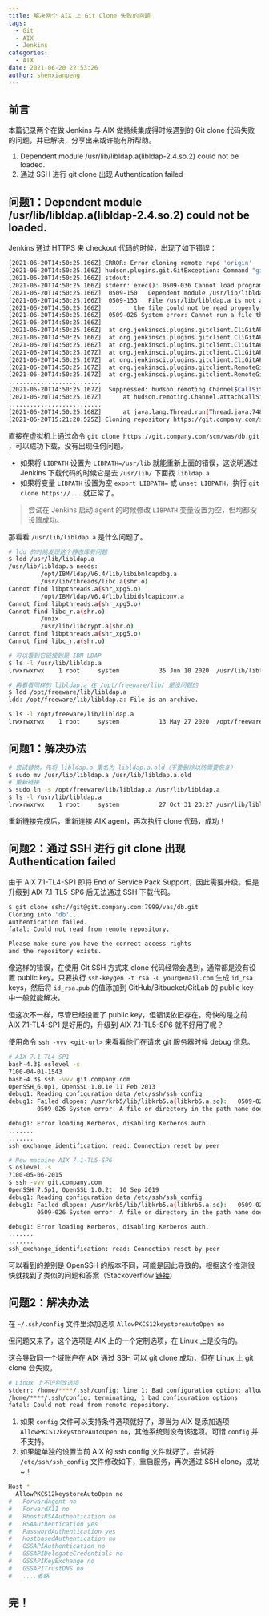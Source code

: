 ```yaml
---
title: 解决两个 AIX 上 Git Clone 失败的问题
tags:
  - Git
  - AIX
  - Jenkins
categories:
  - AIX
date: 2021-06-20 22:53:26
author: shenxianpeng
---
```


## 前言

本篇记录两个在做 Jenkins 与 AIX 做持续集成得时候遇到的 Git clone 代码失败的问题，并已解决，分享出来或许能有所帮助。

1. Dependent module /usr/lib/libldap.a(libldap-2.4.so.2) could not be loaded.
2. 通过 SSH 进行 git clone 出现 Authentication failed

## 问题1：Dependent module /usr/lib/libldap.a(libldap-2.4.so.2) could not be loaded.

Jenkins 通过 HTTPS 来 checkout 代码的时候，出现了如下错误：

```bash
[2021-06-20T14:50:25.166Z] ERROR: Error cloning remote repo 'origin'
[2021-06-20T14:50:25.166Z] hudson.plugins.git.GitException: Command "git fetch --tags --force --progress --depth=1 -- https://git.company.com/scm/vas/db.git +refs/heads/*:refs/remotes/origin/*" returned status code 128:
[2021-06-20T14:50:25.166Z] stdout:
[2021-06-20T14:50:25.166Z] stderr: exec(): 0509-036 Cannot load program /opt/freeware/libexec64/git-core/git-remote-https because of the following errors:
[2021-06-20T14:50:25.166Z] 	0509-150   Dependent module /usr/lib/libldap.a(libldap-2.4.so.2) could not be loaded.
[2021-06-20T14:50:25.166Z] 	0509-153   File /usr/lib/libldap.a is not an archive or
[2021-06-20T14:50:25.166Z] 		   the file could not be read properly.
[2021-06-20T14:50:25.166Z] 	0509-026 System error: Cannot run a file that does not have a valid format.
[2021-06-20T14:50:25.166Z]
[2021-06-20T14:50:25.166Z] 	at org.jenkinsci.plugins.gitclient.CliGitAPIImpl.launchCommandIn(CliGitAPIImpl.java:2450)
[2021-06-20T14:50:25.166Z] 	at org.jenkinsci.plugins.gitclient.CliGitAPIImpl.launchCommandWithCredentials(CliGitAPIImpl.java:2051)
[2021-06-20T14:50:25.166Z] 	at org.jenkinsci.plugins.gitclient.CliGitAPIImpl.access$500(CliGitAPIImpl.java:84)
[2021-06-20T14:50:25.167Z] 	at org.jenkinsci.plugins.gitclient.CliGitAPIImpl$1.execute(CliGitAPIImpl.java:573)
[2021-06-20T14:50:25.167Z] 	at org.jenkinsci.plugins.gitclient.CliGitAPIImpl$2.execute(CliGitAPIImpl.java:802)
[2021-06-20T14:50:25.167Z] 	at org.jenkinsci.plugins.gitclient.RemoteGitImpl$CommandInvocationHandler$GitCommandMasterToSlaveCallable.call(RemoteGitImpl.java:161)
[2021-06-20T14:50:25.167Z] 	at org.jenkinsci.plugins.gitclient.RemoteGitImpl$CommandInvocationHandler$GitCommandMasterToSlaveCallable.call(RemoteGitImpl.java:154)
..........................
[2021-06-20T14:50:25.167Z] 	Suppressed: hudson.remoting.Channel$CallSiteStackTrace: Remote call to aix-devasbld-01
[2021-06-20T14:50:25.167Z] 		at hudson.remoting.Channel.attachCallSiteStackTrace(Channel.java:1800)
..........................
[2021-06-20T14:50:25.168Z] 		at java.lang.Thread.run(Thread.java:748)
[2021-06-20T15:21:20.525Z] Cloning repository https://git.company.com/scm/vas/db.git
```

直接在虚拟机上通过命令 `git clone https://git.company.com/scm/vas/db.git` ，可以成功下载，没有出现任何问题。

* 如果将 `LIBPATH` 设置为 `LIBPATH=/usr/lib` 就能重新上面的错误，这说明通过 Jenkins 下载代码的时候它是去 `/usr/lib/` 下面找 `libldap.a`
* 如果将变量 `LIBPATH` 设置为空 `export LIBPATH=` 或 `unset LIBPATH`，执行 `git clone https://...` 就正常了。

> 尝试在 Jenkins 启动 agent 的时候修改 `LIBPATH` 变量设置为空，但均都没设置成功。

那看看 `/usr/lib/libldap.a` 是什么问题了。

```bash
# ldd 的时候发现这个静态库有问题
$ ldd /usr/lib/libldap.a
/usr/lib/libldap.a needs:
         /opt/IBM/ldap/V6.4/lib/libibmldapdbg.a
         /usr/lib/threads/libc.a(shr.o)
Cannot find libpthreads.a(shr_xpg5.o)
         /opt/IBM/ldap/V6.4/lib/libidsldapiconv.a
Cannot find libpthreads.a(shr_xpg5.o)
Cannot find libc_r.a(shr.o)
         /unix
         /usr/lib/libcrypt.a(shr.o)
Cannot find libpthreads.a(shr_xpg5.o)
Cannot find libc_r.a(shr.o)

# 可以看到它链接到是 IBM LDAP
$ ls -l /usr/lib/libldap.a
lrwxrwxrwx    1 root     system           35 Jun 10 2020  /usr/lib/libldap.a -> /opt/IBM/ldap/V6.4/lib/libidsldap.a

# 再看看同样的 libldap.a 在 /opt/freeware/lib/ 是没问题的
$ ldd /opt/freeware/lib/libldap.a
ldd: /opt/freeware/lib/libldap.a: File is an archive.

$ ls -l /opt/freeware/lib/libldap.a
lrwxrwxrwx    1 root     system           13 May 27 2020  /opt/freeware/lib/libldap.a -> libldap-2.4.a
```

## 问题1：解决办法

```bash
# 尝试替换。先将 libldap.a 重名为 libldap.a.old（不要删除以防需要恢复）
$ sudo mv /usr/lib/libldap.a /usr/lib/libldap.a.old
# 重新链接
$ sudo ln -s /opt/freeware/lib/libldap.a /usr/lib/libldap.a
$ ls -l /usr/lib/libldap.a
lrwxrwxrwx    1 root     system           27 Oct 31 23:27 /usr/lib/libldap.a -> /opt/freeware/lib/libldap.a
```

重新链接完成后，重新连接 AIX agent，再次执行 clone 代码，成功！


## 问题2：通过 SSH 进行 git clone 出现 Authentication failed

由于 AIX 7.1-TL4-SP1 即将 End of Service Pack Support，因此需要升级。但是升级到 AIX 7.1-TL5-SP6 后无法通过 SSH 下载代码。

```bash
$ git clone ssh://git@git.company.com:7999/vas/db.git
Cloning into 'db'...
Authentication failed.
fatal: Could not read from remote repository.

Please make sure you have the correct access rights
and the repository exists.
```

像这样的错误，在使用 Git SSH 方式来 clone 代码经常会遇到，通常都是没有设置 public key。只要执行 `ssh-keygen -t rsa -C your@email.com` 生成 `id_rsa` keys，然后将 `id_rsa.pub` 的值添加到 GitHub/Bitbucket/GitLab 的 public key 中一般就能解决。

但这次不一样，尽管已经设置了 public key，但错误依旧存在。奇快的是之前 AIX 7.1-TL4-SP1 是好用的，升级到 AIX 7.1-TL5-SP6 就不好用了呢？

使用命令 `ssh -vvv <git-url>` 来看看他们在请求 git 服务器时候 debug 信息。

```bash
# AIX 7.1-TL4-SP1
bash-4.3$ oslevel -s
7100-04-01-1543
bash-4.3$ ssh -vvv git.company.com
OpenSSH_6.0p1, OpenSSL 1.0.1e 11 Feb 2013
debug1: Reading configuration data /etc/ssh/ssh_config
debug1: Failed dlopen: /usr/krb5/lib/libkrb5.a(libkrb5.a.so):   0509-022 Cannot load module /usr/krb5/lib/libkrb5.a(libkrb5.a.so).
        0509-026 System error: A file or directory in the path name does not exist.

debug1: Error loading Kerberos, disabling Kerberos auth.
.......
.......
ssh_exchange_identification: read: Connection reset by peer
```

```bash
# New machine AIX 7.1-TL5-SP6
$ oslevel -s
7100-05-06-2015
$ ssh -vvv git.company.com
OpenSSH_7.5p1, OpenSSL 1.0.2t  10 Sep 2019
debug1: Reading configuration data /etc/ssh/ssh_config
debug1: Failed dlopen: /usr/krb5/lib/libkrb5.a(libkrb5.a.so):   0509-022 Cannot load module /usr/krb5/lib/libkrb5.a(libkrb5.a.so).
        0509-026 System error: A file or directory in the path name does not exist.

debug1: Error loading Kerberos, disabling Kerberos auth.
.......
.......
ssh_exchange_identification: read: Connection reset by peer
```

可以看到的差别是 OpenSSH 的版本不同，可能是因此导致的，根据这个推测很快就找到了类似的问题和答案（Stackoverflow [链接](https://stackoverflow.com/questions/54191112/bitbucket-ssh-clone-on-aix-7-1-fails))

## 问题2：解决办法

在 `~/.ssh/config` 文件里添加选项 `AllowPKCS12keystoreAutoOpen no`

但问题又来了，这个选项是 AIX 上的一个定制选项，在 Linux 上是没有的。

这会导致同一个域账户在 AIX 通过 SSH 可以 git clone 成功，但在 Linux 上 git clone 会失败。

```bash
# Linux 上不识别改选项
stderr: /home/****/.ssh/config: line 1: Bad configuration option: allowpkcs12keystoreautoopen
/home/****/.ssh/config: terminating, 1 bad configuration options
fatal: Could not read from remote repository.
```

1. 如果 `config` 文件可以支持条件选项就好了，即当为 AIX 是添加选项 `AllowPKCS12keystoreAutoOpen no`，其他系统则没有该选项。可惜 `config` 并不支持。
2. 如果能单独的设置当前 AIX 的 ssh config 文件就好了。尝试将 `/etc/ssh/ssh_config` 文件修改如下，重启服务，再次通过 SSH clone，成功~！

```bash
Host *
  AllowPKCS12keystoreAutoOpen no
#   ForwardAgent no
#   ForwardX11 no
#   RhostsRSAAuthentication no
#   RSAAuthentication yes
#   PasswordAuthentication yes
#   HostbasedAuthentication no
#   GSSAPIAuthentication no
#   GSSAPIDelegateCredentials no
#   GSSAPIKeyExchange no
#   GSSAPITrustDNS no
#   ....省略
```

## 完！
